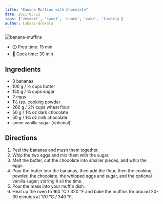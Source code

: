 ```yaml
---
title: "Banana Muffins with Chocolate"
date: 2021-03-12
tags: ['dessert', 'sweet', 'snack', 'cake', 'fasting']
author: lukasz-drukala
---
```


![banana-muffins](/cooking/pix/banana-muffins.webp)

- ⏲️ Prep time: 15 min
- 🍳 Cook time: 30 min

## Ingredients

- 3 bananas
- 100 g / ½ cups butter
- 150 g / ¾ cups sugar
- 2 eggs
- 1½ tsp. cooking powder
- 260 g / 2⅛ cups wheat flour
- 50 g / 1¾ oz dark chocolate
- 50 g / 1¾ oz milk chocolate
- some vanilla sugar (optional)

## Directions

1. Peel the bananas and mush them together.
2. Whip the two eggs and mix them with the sugar.
3. Melt the butter, cut the chocolate into smaller pieces, and whip the eggs.
4. Pour the butter into the bananas, then add the flour, then the cooking powder, the chocolate, the whipped eggs and sugar, and the optional vanilla sugar; stirring it all the time.
5. Pour the mass into your muffin dish.
6. Heat up the oven to 160 °C / 320 °F and bake the muffins for around 20-30 minutes at 170 °C / 340 °F.
